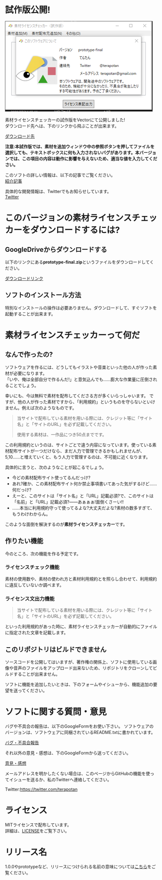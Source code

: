 # 試作版公開!
![alt](./ReleaseImage/prototype-final.png)

素材ライセンスチェッカーの試作版をVectorにて公開しました!  
ダウンロード先へは、下のリンクから飛ぶことが出来ます。  

[ダウンロード先](https://www.vector.co.jp/soft/winnt/util/se521816.html)

**注意:本試作版では、素材を追加ウィンドウ中の参照ボタンを押してファイルを選択しても、テキストボックスに何も入力されないバグがあります。本バージョンでは、この項目の内容は動作に影響を与えないため、適当な値を入力してください。**

このソフトの詳しい情報は、以下の記事でご覧ください。  
[紹介記事](https://terapotan.hatenablog.jp/entry/MaterialLicenseChecker)

具体的な開発情報は、Twitterでもお知らせしています。  
[Twitter](https://twitter.com/terapotan)

# このバージョンの素材ライセンスチェッカーをダウンロードするには?
## GoogleDriveからダウンロードする
以下のリンクにある**prototype-final.zip**というファイルをダウンロードしてください。

[ダウンロードリンク](https://drive.google.com/drive/u/2/folders/1Ovn9N6ZFQ7WtMGye-B0cxLVX_Dg0rID1)

## ソフトのインストール方法
特別なインストールの操作は必要ありません。ダウンロードして、すぐソフトを起動することが出来ます。
# 素材ライセンスチェッカーって何だ
## なんで作ったの?
ソフトウェアを作るには、どうしてもイラストや音楽といった他の人が作った素材が必要になります。  
「いや、俺は全部自分で作るんだ!」と意気込んでも……膨大な作業量に圧倒されることでしょう。  

幸いにも、今は無料で素材を配布してくださる方が多くいらっしゃいます。
ですが、他の人が作った素材ですから、「利用規約」というものを守らないといけません。例えば次のようなものです。

> 当サイトで配布している素材を用いる際には、クレジット等に「サイト名」と「サイトのURL」を必ず記載してください。
> 
> 使用する素材は、一作品につき50点までです。

この利用規約というのは、サイトごとで違う内容になっています。使っている素材配布サイトが一つだけなら、まだ人力で管理できるかもしれませんが、5,10……と増えていくと、もう人力で管理するのは、不可能に近くなります。  

具体的に言うと、次のようなことが起こるでしょう。  

- 今どの素材配布サイト使ってるんだっけ?
- あれ?確か、この素材配布サイト何か禁止事項書いてあった気がするけど……何だっけ?
- えーと、このサイトは「サイト名」と「URL」記載必須?で、このサイトは「名前」と「URL」記載必須?――あぁぁぁ!面倒くさーい!!
- ……本当に利用規約守って使ってるよな?大丈夫だよな?素材の数多すぎて、もうわけわからん。

このような面倒を解決するのが**素材ライセンスチェッカー**です。
## 作りたい機能
今のところ、次の機能を作る予定です。  
### ライセンスチェック機能
素材の使用数や、素材の使われ方と素材利用規約とを照らし合わせて、利用規約に違反していないか調べます。
### ライセンス文出力機能
> 当サイトで配布している素材を用いる際には、クレジット等に「サイト名」と「サイトのURL」を必ず記載してください。

といった利用規約があった時に、素材ライセンスチェッカーが自動的にファイルに指定された文章を記載します。
## このリポジトリはビルドできません
ソースコードを公開してはいますが、著作権の関係上、ソフトに使用している画像や音声のファイルをアップロード出来ないため、リポジトリをクローンしてビルドすることが出来ません。  

ソフトに機能を追加したいときは、下のフォームやイシューから、機能追加の要望を送ってください。
# ソフトに関する質問・意見
バグや不具合の報告は、以下のGoogleFormをお使い下さい。
ソフトウェアのバージョンは、ソフトウェアに同梱されているREADME.txtに書かれています。

[バグ・不具合報告](https://forms.gle/ngCaCjegDqKVT9gc6)  

それ以外の意見・感想は、下のGoogleFormから送ってください。  

[意見・感想](https://forms.gle/HAQido7dD4eZaUkc8)  

メールアドレスを明かしたくない場合は、このページからGitHubの機能を使ってイシューを送るか、私のTwitterへ連絡してください。  

Twitter:https://twitter.com/terapotan
  
# ライセンス
MITライセンスで配布しています。  
詳細は、[LICENSE](./LICENSE)をご覧下さい。
# リリース名
1.0.0やprototypeなど、リリースにつけられる名前の意味については[こちら](./AboutVersion.md)をご覧ください。